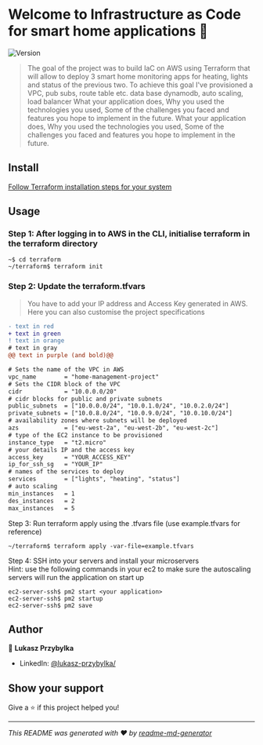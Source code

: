 # Welcome to Infrastructure as Code for smart home applications 👋

![Version](https://img.shields.io/badge/version-1.0.0-blue.svg?cacheSeconds=2592000)

> The goal of the project was to build IaC on AWS using Terraform that will allow to deploy 3 smart home monitoring apps for heating, lights and status of the previous two. To achieve this goal I've provisioned a VPC, pub subs, route table etc. data base dynamodb, auto scaling, load balancer
> What your application does,
> Why you used the technologies you used,
> Some of the challenges you faced and features you hope to implement in the future.
> What your application does,
> Why you used the technologies you used,
> Some of the challenges you faced and features you hope to implement in the future.

## Install

[Follow Terraform installation steps for your system](https://developer.hashicorp.com/terraform/install)

## Usage

### Step 1: After logging in to AWS in the CLI, initialise terraform in the terraform directory

```
~$ cd terraform
~/terraform$ terraform init
```

### Step 2: Update the terraform.tfvars

> You have to add your IP address and Access Key generated in AWS. Here you can also customise the project specifications

```diff
- text in red
+ text in green
! text in orange
# text in gray
@@ text in purple (and bold)@@
```

```diff
# Sets the name of the VPC in AWS
vpc_name        = "home-management-project"
# Sets the CIDR block of the VPC
cidr            = "10.0.0.0/20"
# cidr blocks for public and private subnets
public_subnets  = ["10.0.0.0/24", "10.0.1.0/24", "10.0.2.0/24"]
private_subnets = ["10.0.8.0/24", "10.0.9.0/24", "10.0.10.0/24"]
# availability zones where subnets will be deployed
azs             = ["eu-west-2a", "eu-west-2b", "eu-west-2c"]
# type of the EC2 instance to be provisioned
instance_type   = "t2.micro"
# your details IP and the access key
access_key      = "YOUR_ACCESS_KEY"
ip_for_ssh_sg   = "YOUR_IP"
# names of the services to deploy
services        = ["lights", "heating", "status"]
# auto scaling
min_instances   = 1
des_instances   = 2
max_instances   = 5

```

Step 3: Run terraform apply using the .tfvars file (use example.tfvars for reference)

```
~/terraform$ terraform apply -var-file=example.tfvars
```

Step 4: SSH into your servers and install your microservers
<br>
Hint: use the following commands in your ec2 to make sure the autoscaling servers will run the application on start up

```
ec2-server-ssh$ pm2 start <your application>
ec2-server-ssh$ pm2 startup
ec2-server-ssh$ pm2 save
```

## Author

👤 **Lukasz Przybylka**

- LinkedIn: [@lukasz-przybylka\/](https://linkedin.com/in/lukasz-przybylka/)

## Show your support

Give a ⭐️ if this project helped you!

---

_This README was generated with ❤️ by [readme-md-generator](https://github.com/kefranabg/readme-md-generator)_
